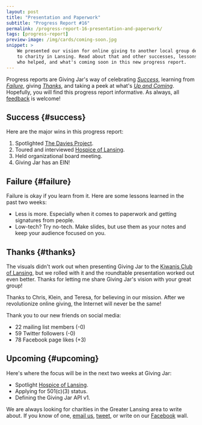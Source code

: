 ```yaml
---
layout: post
title: "Presentation and Paperwork"
subtitle: "Progress Report #16"
permalink: /progress-report-16-presentation-and-paperwork/
tags: [progress-report]
preview-image: /img/cards/coming-soon.jpg
snippet: >
    We presented our vision for online giving to another local group dedicated
    to charity in Lansing. Read about that and other successes, lessons learned,
    who helped, and what's coming soon in this new progress report.
---
```


Progress reports are Giving Jar's way of celebrating *[Success][1]*, learning from *[Failure][2]*, giving *[Thanks][3]*, and taking a peek at what's *[Up and Coming][4]*. Hopefully, you will find this progress report informative. As always, all [feedback][5] is welcome!

## Success {#success}

Here are the major wins in this progress report:

1. Spotlighted [The Davies Project][8].
2. Toured and interviewed [Hospice of Lansing][9].
3. Held organizational board meeting.
4. Giving Jar has an EIN!

## Failure {#failure}

Failure is okay if you learn from it. Here are some lessons learned in the past two weeks:

* Less is more. Especially when it comes to paperwork and getting signatures from people.
* Low-tech? Try no-tech. Make slides, but use them as your notes and keep your audience focused on you.

## Thanks {#thanks}

The visuals didn't work out when presenting Giving Jar to the [Kiwanis Club of Lansing][10], but we rolled with it and the roundtable presentation worked out even better. Thanks for letting me share Giving Jar's vision with your great group!

Thanks to Chris, Klein, and Teresa, for believing in our mission. After we revolutionize online giving, the Internet will never be the same!

Thank you to our new friends on social media:

* 22 mailing list members (-0)
* 59 Twitter followers (-0)
* 78 Facebook page likes (+3)

## Upcoming {#upcoming}

Here's where the focus will be in the next two weeks at Giving Jar:

* Spotlight [Hospice of Lansing][9].
* Applying for 501(c)(3) status.
* Defining the Giving Jar API v1.

We are always looking for charities in the Greater Lansing area to write about. If you know of one, [email us][5], [tweet][6], or write on our [Facebook][7] wall.



[1]: #success "Success Section"
[2]: #failure "Failure Section"
[3]: #thanks "Thanks Section"
[4]: #upcoming "Upcoming Section"
[5]: mailto:hello@givingjar.org "Email Giving Jar"
[6]: https://twitter.com/givingjar "Giving Jar on Twitter"
[7]: https://www.facebook.com/givingjarorg "Giving Jar on Facebook"
[8]: http://blog.givingjar.org/charity-spotlight-the-davies-project/ "The Davies Project Spotlight"
[9]: http://www.lansinghospice.org/ "Hospice of Lansing Homepage"
[10]: http://lansingkiwanis.org/ "Kiwanis Club of Lansing Homepage"

